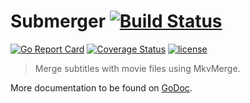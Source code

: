 # Submerger [![Build Status](https://travis-ci.org/Prutswonder/submerger.svg?branch=master)](https://travis-ci.org/Prutswonder/submerger?branch=master)

[![Go Report Card](https://goreportcard.com/badge/github.com/Prutswonder/submerger)](https://goreportcard.com/report/github.com/Prutswonder/submerger) [![Coverage Status](https://coveralls.io/repos/github/Prutswonder/submerger/badge.svg?branch=master)](https://coveralls.io/github/Prutswonder/submerger?branch=master) 
[![license](https://img.shields.io/github/license/mashape/apistatus.svg)](https://github.com/Prutswonder/submerger/blob/master/LICENSE)

> Merge subtitles with movie files using MkvMerge.

More documentation to be found on [GoDoc](https://godoc.org/github.com/Prutswonder/submerger).



